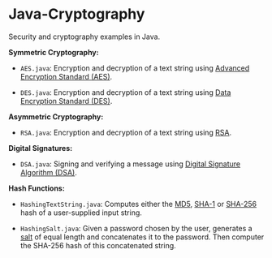 # Java-Cryptography
Security and cryptography examples in Java.

**Symmetric Cryptography:**
- ```AES.java```:  Encryption and decryption of a text string using [Advanced Encryption Standard (AES)](https://en.wikipedia.org/wiki/Advanced_Encryption_Standard).

- ```DES.java```: Encryption and decryption of a text string using [Data Encryption Standard (DES)](https://en.wikipedia.org/wiki/Data_Encryption_Standard).

**Asymmetric Cryptography:**
- ```RSA.java```: Encryption and decryption of a text string using [RSA](https://en.wikipedia.org/wiki/RSA_(cryptosystem)).

**Digital Signatures:**
- ```DSA.java```: Signing and verifying a message using [Digital Signature Algorithm (DSA)](https://en.wikipedia.org/wiki/Digital_Signature_Algorithm).

**Hash Functions:**
- ```HashingTextString.java```: Computes either the [MD5](https://en.wikipedia.org/wiki/MD5), [SHA-1](https://en.wikipedia.org/wiki/SHA-1) or [SHA-256](https://en.wikipedia.org/wiki/SHA-2) hash of a user-supplied input string.

- ```HashingSalt.java```: Given a password chosen by the user, generates a [salt](https://en.wikipedia.org/wiki/Salt_(cryptography)) of equal length and concatenates it to the password. Then computer the SHA-256 hash of this concatenated string.
